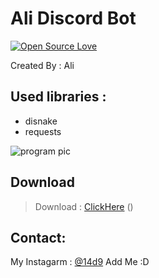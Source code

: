# Ali Discord Bot

[![Open Source Love](https://badges.frapsoft.com/os/v1/open-source.svg?v=103)](https://github.com/ellerbrock/open-source-badges/)

Created By : Ali

## Used libraries :
- disnake
- requests


![program pic]()


       

 ## Download
 > Download : [ClickHere]() ()

     

## Contact:

My Instagarm : [@14d9](https://www.instagram.com/14d9) Add Me :D
